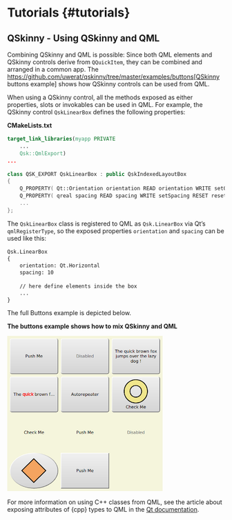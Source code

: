 # Tutorials {#tutorials}

## QSkinny - Using QSkinny and QML

Combining QSkinny and QML is possible: Since both QML elements and
QSkinny controls derive from `QQuickItem`, they can be combined and
arranged in a common app. The
https://github.com/uwerat/qskinny/tree/master/examples/buttons[QSkinny
buttons example] shows how QSkinny controls can be used from QML.

When using a QSkinny control, all the methods exposed as either properties,
slots or invokables can be used in QML. For example, the QSkinny control
`QskLinearBox` defines the following properties:

**CMakeLists.txt**

```cmake
target_link_libraries(myapp PRIVATE 
    ...
    Qsk::QmlExport)
...
```

```cpp
class QSK_EXPORT QskLinearBox : public QskIndexedLayoutBox
{
    Q_PROPERTY( Qt::Orientation orientation READ orientation WRITE setOrientation NOTIFY orientationChanged FINAL )
    Q_PROPERTY( qreal spacing READ spacing WRITE setSpacing RESET resetSpacing NOTIFY spacingChanged FINAL )
    ...
};
```

The `QskLinearBox` class is registered to QML as `Qsk.LinearBox` via
Qt’s `qmlRegisterType`, so the exposed properties `orientation` and
`spacing` can be used like this:

```
Qsk.LinearBox
{
    orientation: Qt.Horizontal
    spacing: 10

    // here define elements inside the box
    ...
}
```

The full Buttons example is depicted below.

**The buttons example shows how to mix QSkinny and QML**

![Buttons example](/doc/tutorials/images/buttons-example.png)

For more information on using C++ classes from QML, see the article about exposing attributes of {cpp} types to QML in the
[Qt documentation](https://doc.qt.io/qt-5/qtqml-cppintegration-exposecppattributes.html).
